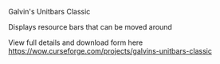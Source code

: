 Galvin's Unitbars Classic

Displays resource bars that can be moved around

View full details and download form here
https://wow.curseforge.com/projects/galvins-unitbars-classic
